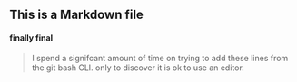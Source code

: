 ## This is a Markdown file
#### finally final
>
>I spend a signifcant amount of time on trying to 
>add these lines from the git bash CLI. only to discover
>it is ok to use an editor.